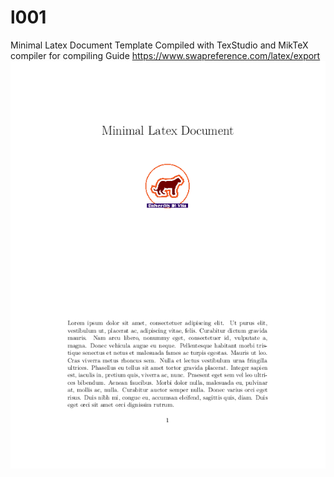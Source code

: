 # l001
Minimal Latex Document Template
Compiled with TexStudio and MikTeX compiler
for compiling Guide https://www.swapreference.com/latex/export 
![Minimal LaTeX Template](https://github.com/Swapreference/l001/blob/main/template.png?raw=true)

